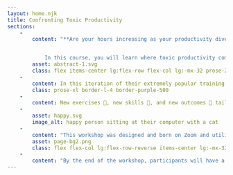 ```yaml
---
layout: home.njk
title: Confronting Toxic Productivity
sections:
    -
        content: "**Are your hours increasing as your productivity dives?** 


            In this course, you will learn where toxic productivity comes from and how to stop it!"
        asset: abstract-1.svg
        class: flex items-center lg:flex-row flex-col lg:-mx-32 prose-2xl
    - 
        content: In this iteration of their extremely popular training **Toxic Productivity and the Creative Cycle**, Marina Martinez-Bateman is bringing healing from toxic productivity into the workplace.
        class: prose-xl border-l-4 border-purple-500
    -
        content: New exercises 💪, new skills 🤹, and new outcomes 🌈 tailored to toxic productivity in the working world. If you are an employee, a freelancer or in a leadership position, Avoid Toxic Productivity and Revolutionize Your Workflow will help you achieve your professional goals without sacrificing your life and values.
    -
        asset: happy.svg
        image_alt: happy person sitting at their computer with a cat
    - 
        content: "This workshop was designed and born on Zoom and utilizes all of the advantages of a digital platform to maximize participant experience. This is a highly interactive training where the agenda is determined by the attendees making every training highly personalized. Participants can choose their level of engagement and even use Zoom private messaging to ask anonymous questions in an otherwise public venue."
        asset: page-bg2.png
        class: flex flex-col lg:flex-row-reverse items-center lg:-mx-32 px-8 md:px-16 py-6 md:py-10 bg-pink-300 my-16 lg:text-right
    -
        content: "By the end of the workshop, participants will have a start on their own journey away from toxic productivity, as well as several tools and prompts to help them change their working habits and outlooks. Take the next step on reclaiming your life from the toxic systems and get your ticket today. Workshops are limited to 20 participants for maximum engagement."
---
```






